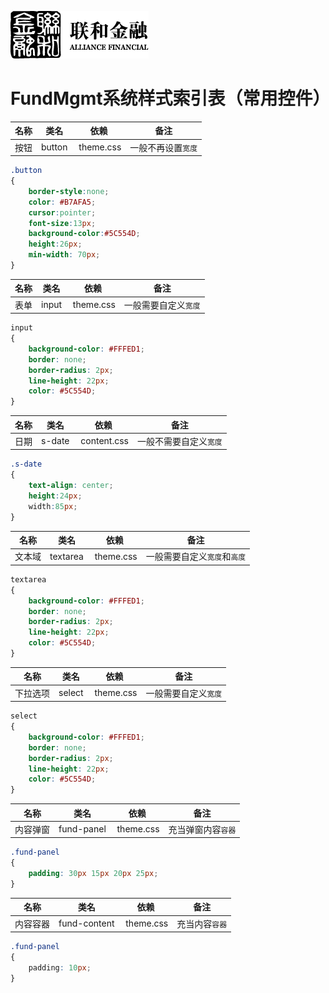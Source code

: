 ![N|Solid](/img/safs_logo.png)

# FundMgmt系统样式索引表（常用控件）

| 名称 | 类名 | 依赖 | 备注 |
| ------ | ------ | ------ | ------ |
| 按钮 | button |  theme.css  | 一般不再设置`宽度` |

``` css
.button
{
    border-style:none;
    color: #B7AFA5;
    cursor:pointer;
    font-size:13px;
    background-color:#5C554D;
    height:26px;
    min-width: 70px;
} 
```
| 名称 | 类名 | 依赖 | 备注 |
| ------ | ------ | ------ | ------ |
| 表单 | input |  theme.css  | 一般需要自定义`宽度` |

``` css
input
{
    background-color: #FFFED1;
    border: none;
    border-radius: 2px;
    line-height: 22px;
    color: #5C554D;
} 
```
| 名称 | 类名 | 依赖 | 备注 |
| ------ | ------ | ------ | ------ |
| 日期 | s-date |  content.css  | 一般不需要自定义`宽度` |

``` css
.s-date
{
    text-align: center;
    height:24px;
    width:85px;
} 
```
| 名称 | 类名 | 依赖 | 备注 |
| ------ | ------ | ------ | ------ |
| 文本域 | textarea |  theme.css  | 一般需要自定义`宽度`和`高度` |

``` css
textarea
{
    background-color: #FFFED1;
    border: none;
    border-radius: 2px;
    line-height: 22px;
    color: #5C554D;
} 
```
| 名称 | 类名 | 依赖 | 备注 |
| ------ | ------ | ------ | ------ |
| 下拉选项 | select |  theme.css  | 一般需要自定义`宽度` |

``` css
select
{
    background-color: #FFFED1;
    border: none;
    border-radius: 2px;
    line-height: 22px;
    color: #5C554D;
} 
```
| 名称 | 类名 | 依赖 | 备注 |
| ------ | ------ | ------ | ------ |
| 内容弹窗 | fund-panel |  theme.css  | 充当弹窗内容`容器` |

``` css
.fund-panel
{
    padding: 30px 15px 20px 25px;
} 
```
| 名称 | 类名 | 依赖 | 备注 |
| ------ | ------ | ------ | ------ |
| 内容容器 | fund-content |  theme.css  | 充当内容`容器` |

``` css
.fund-panel
{
    padding: 10px;
} 
```
